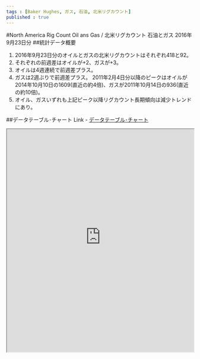 ```yaml
--- 
tags : [Baker Hughes, ガス, 石油, 北米リグカウント] 
published : true
---
```

#North America Rig Count Oil ans Gas / 北米リグカウント 石油とガス 2016年9月23日分
##統計データ概要
1. 2016年9月23日分のオイルとガスの北米リグカウントはそれぞれ418と92。
1. それぞれの前週差はオイルが+2、ガスが+3。
1. オイルは4週連続で前週差プラス。
1. ガスは2週ぶりで前週差プラス。
2011年2月4日分以降のピークはオイルが2014年10月10日の1609(直近の約4倍)、ガスが2011年10月14日の936(直近の約10倍)。
1. オイル、ガスいずれも上記ピーク以降リグカウント長期傾向は減少トレンドにあり。



##データテーブル･チャート
Link - [データテーブル･チャート](http://knowledgevault.saecanet.com/charts/am-consulting.co.jp-20160925012951.html)

<iframe src="http://knowledgevault.saecanet.com/charts/am-consulting.co.jp-20160925012951.html" width="100%" height="600px"></iframe>